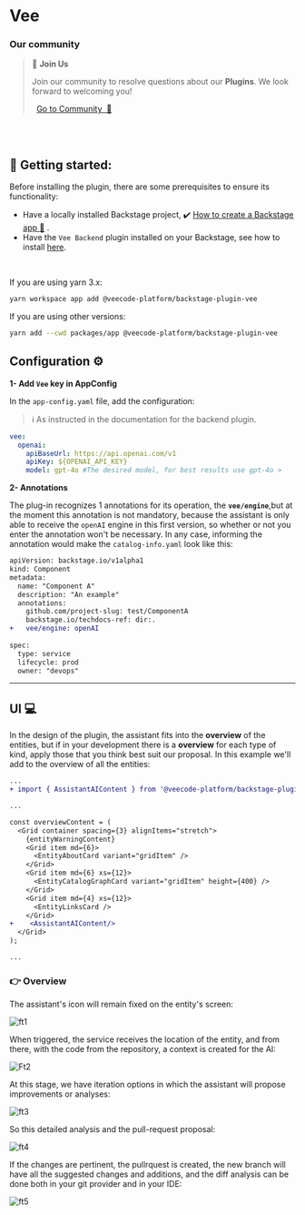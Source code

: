 # Vee

### Our community

> 💬  **Join Us**
>
> Join our community to resolve questions about our **Plugins**. We look forward to welcoming you! <br>
>
>    [Go to Community  🚀](https://github.com/orgs/veecode-platform/discussions)

<br><br>

## 🚀 Getting started: 

Before installing the plugin, there are some prerequisites to ensure its functionality:

- Have a locally installed Backstage project, :heavy_check_mark: [How to create a Backstage app :page_with_curl:](https://backstage.io/docs/getting-started/create-an-app) .
- Have the `Vee Backend`  plugin installed on your Backstage, see how to install [here](https://github.com/veecode-platform/platform-backstage-plugins/blob/master/plugins/vee-backend/README.md).

<br>

If you are using yarn 3.x:

```bash
yarn workspace app add @veecode-platform/backstage-plugin-vee
```

If you are using other versions:

```bash
yarn add --cwd packages/app @veecode-platform/backstage-plugin-vee  
```

## Configuration ⚙️

**1- Add `Vee` key in AppConfig**

In the `app-config.yaml` file, add the configuration:
> ℹ️ As instructed in the documentation for the backend plugin.

```yaml
vee:
  openai:
    apiBaseUrl: https://api.openai.com/v1
    apiKey: ${OPENAI_API_KEY}
    model: gpt-4o #The desired model, for best results use gpt-4o >
```

**2- Annotations**

The plug-in recognizes 1 annotations for its operation, the **`vee/engine`**,but at the moment this annotation is not mandatory, because the assistant is only able to receive the `openAI` engine in this first version, so whether or not you enter the annotation won't be necessary.
In any case, informing the annotation would make the `catalog-info.yaml` look like this:

```diff
apiVersion: backstage.io/v1alpha1
kind: Component
metadata:
  name: "Component A"
  description: "An example"
  annotations:
    github.com/project-slug: test/ComponentA
    backstage.io/techdocs-ref: dir:.
+   vee/engine: openAI
   
spec:
  type: service
  lifecycle: prod
  owner: "devops"
```

---

## UI 💻

In the design of the plugin, the assistant fits into the **overview** of the entities, but if in your development there is a **overview** for each type of kind, apply those that you think best suit our proposal.
In this example we'll add to the overview of all the entities:


```diff
... 
+ import { AssistantAIContent } from '@veecode-platform/backstage-plugin-vee';

...

const overviewContent = (
  <Grid container spacing={3} alignItems="stretch">
    {entityWarningContent}
    <Grid item md={6}>
      <EntityAboutCard variant="gridItem" />
    </Grid>
    <Grid item md={6} xs={12}>
      <EntityCatalogGraphCard variant="gridItem" height={400} />
    </Grid>
    <Grid item md={4} xs={12}>
      <EntityLinksCard />
    </Grid>
+    <AssistantAIContent/>
  </Grid>
);

...

```


### 👉 Overview

The assistant's icon will remain fixed on the entity's screen:



![ft1](https://github.com/user-attachments/assets/b2beb350-bcfc-400e-8a46-3bcb0dcab50e)




When triggered, the service receives the location of the entity, and from there, with the code from the repository, a context is created for the AI:



![Ft2](https://github.com/user-attachments/assets/aa79ec52-bce1-4c46-951f-3435715a38d1)



At this stage, we have iteration options in which the assistant will propose improvements or analyses:



![ft3](https://github.com/user-attachments/assets/b42b3b53-3280-4a75-a94a-2266a46e0bad)



So this detailed analysis and the pull-request proposal:



![ft4](https://github.com/user-attachments/assets/3e24c326-9225-4971-9aae-aa93ec9b412e)



If the changes are pertinent, the pullrquest is created, the new branch will have all the suggested changes and additions, and the diff analysis can be done both in your git provider and in your IDE:


![ft5](https://github.com/user-attachments/assets/b05274f6-d4cf-492d-adde-4dd3104bdf85)



